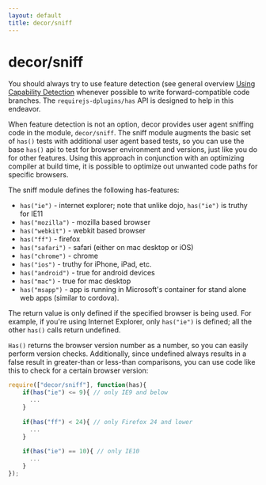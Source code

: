 ```yaml
---
layout: default
title: decor/sniff
---
```


# decor/sniff

You should always try to use feature detection (see general overview
[Using Capability Detection](http://dev.opera.com/articles/view/using-capability-detection/)
whenever possible to write forward-compatible code branches.
The `requirejs-dplugins/has` API is designed to help in this endeavor.

When feature detection is not an option, decor provides user agent sniffing code in the module, `decor/sniff`.
The sniff module augments the basic set of `has()` tests with additional user agent based tests,
so you can use the base `has()` api to test for browser environment and versions, just like you do for other features.
Using this approach in conjunction with an optimizing compiler at build time, it is possible to optimize out unwanted
code paths for specific browsers.

The sniff module defines the following has-features:

* `has("ie")` - internet explorer; note that unlike dojo, `has("ie")` is truthy for IE11
* `has("mozilla")` - mozilla based browser
* `has("webkit")` - webkit based browser
* `has("ff")` - firefox
* `has("safari")` - safari (either on mac desktop or iOS)
* `has("chrome")` - chrome
* `has("ios")` - truthy for iPhone, iPad, etc.
* `has("android")` - true for android devices
* `has("mac")` - true for mac desktop
* `has("msapp")` - app is running in Microsoft's container for stand alone web apps (similar to cordova).


The return value is only defined if the specified browser is being used.
For example, if you're using Internet Explorer, only `has("ie")` is defined;
all the other `has()` calls return undefined.

`Has()` returns the browser version number as a number, so you can easily perform version checks.
Additionally, since undefined always results in a false result in greater-than or less-than comparisons,
you can use code like this to check for a certain browser version:


```js
require(["decor/sniff"], function(has){
	if(has("ie") <= 9){ // only IE9 and below
	  ...
	}
	
	if(has("ff") < 24){ // only Firefox 24 and lower
	  ...
	}
	
	if(has("ie") == 10){ // only IE10
	  ...
	}
});
```
